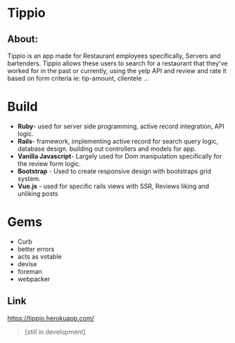 
# Tippio

## About:
Tippio is an app made for Restaurant employees specifically, Servers and bartenders. Tippio allows these users to search for a restaurant that they've worked for in the past or currently, using the yelp API and review and rate it based on form criteria ie: tip-amount, clientele ...

# Build
*  **Ruby**- used for server side programming, active record integration, API logic.
*  **Rails**- framework, implementing active record for search query logic, database design. building out controllers and models for app.
*  **Vanilla Javascript**- Largely used for Dom manipulation specifically for the review form logic.
*  **Bootstrap** - Used to create responsive design with bootstraps grid system.
* **Vue.js** - used for specific rails views with SSR, Reviews liking and unliking posts
# Gems
* Curb
* better errors
* acts as votable
* devise
* foreman
* webpacker
##  Link
https://tippio.herokuapp.com/

> [still in development]
